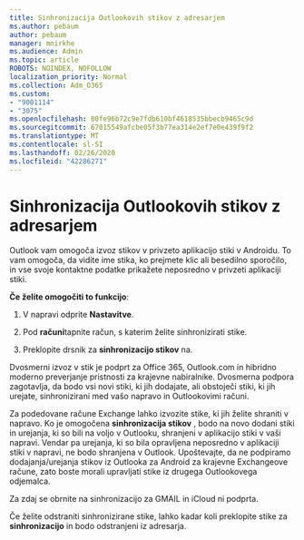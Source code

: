 ```yaml
---
title: Sinhronizacija Outlookovih stikov z adresarjem
ms.author: pebaum
author: pebaum
manager: mnirkhe
ms.audience: Admin
ms.topic: article
ROBOTS: NOINDEX, NOFOLLOW
localization_priority: Normal
ms.collection: Adm_O365
ms.custom:
- "9001114"
- "3075"
ms.openlocfilehash: 80fe96b72c9e7fdb610bf4618535bbecb9465c9d
ms.sourcegitcommit: 67015549afcbe05f3b77ea314e2ef7e0e439f9f2
ms.translationtype: MT
ms.contentlocale: sl-SI
ms.lasthandoff: 02/26/2020
ms.locfileid: "42286271"
---
```

# <a name="sync-my-outlook-contacts-to-my-address-book"></a>Sinhronizacija Outlookovih stikov z adresarjem

Outlook vam omogoča izvoz stikov v privzeto aplikacijo stiki v Androidu. To vam omogoča, da vidite ime stika, ko prejmete klic ali besedilno sporočilo, in vse svoje kontaktne podatke prikažete neposredno v privzeti aplikaciji stiki.
 
**Če želite omogočiti to funkcijo**:
 
1. V napravi odprite **Nastavitve**.

2. Pod **računi**tapnite račun, s katerim želite sinhronizirati stike.

3. Preklopite drsnik za **sinhronizacijo stikov** na.
 
Dvosmerni izvoz v stik je podprt za Office 365, Outlook.com in hibridno moderno preverjanje pristnosti za krajevne nabiralnike. Dvosmerna podpora zagotavlja, da bodo vsi novi stiki, ki jih dodajate, ali obstoječi stiki, ki jih urejate, sinhronizirani med vašo napravo in Outlookovimi računi.
 
Za podedovane račune Exchange lahko izvozite stike, ki jih želite shraniti v napravo. Ko je omogočena **sinhronizacija stikov** , bodo na novo dodani stiki in urejanja, ki so bili na voljo v Outlooku, shranjeni v aplikacijo stiki v vaši napravi. Vendar pa urejanja, ki so bila opravljena neposredno v aplikaciji stiki v napravi, ne bodo shranjena v Outlook. Upoštevajte, da ne podpiramo dodajanja/urejanja stikov iz Outlooka za Android za krajevne Exchangeove račune, zato boste morali upravljati stike iz drugega Outlookovega odjemalca.
 
Za zdaj se obrnite na sinhronizacijo za GMAIL in iCloud ni podprta.
 
Če želite odstraniti sinhronizirane stike, lahko kadar koli preklopite stike za **sinhronizacijo** in bodo odstranjeni iz adresarja.
